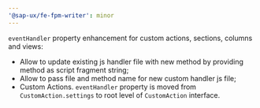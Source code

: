 ```yaml
---
'@sap-ux/fe-fpm-writer': minor
---
```


`eventHandler` property enhancement for custom actions, sections, columns and views:
- Allow to update existing js handler file with new method by providing method as script fragment string;
- Allow to pass file and method name for new custom handler js file;
- Custom Actions. `eventHandler` property is moved from `CustomAction.settings` to root level of `CustomAction` interface.
